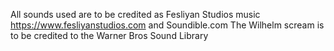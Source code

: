 All sounds used are to be credited as Fesliyan Studios music https://www.fesliyanstudios.com and Soundible.com
The Wilhelm scream is to be credited to the Warner Bros Sound Library
